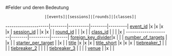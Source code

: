 #Felder und deren Bedeutung

                     |[events]|[sessions]|[rounds]|[classes]|
---------------------|--------|----------|--------|---------|
[event_id]           |x       |x         |x       |x        |
[session_id]         |        |x         |x       |         |
[round_id]           |        |          |x       |         |
[class_id]           |        |          |        |x        |
---------------------|--------|----------|--------|
[foreign_key_divider]|x       |          |        |
[number_of_targets]  |        |x         |        |
[starter_per_target] |        |x         |        |
[title]              |x       |x         |x       |
[title_short]        |x       |x         |x       |
[tiebreaker_1]       |        |          |        |
[tiebreaker_2]       |        |          |        |
[tiebreaker_3]       |        |          |        |
[venue]              |        |x         |        |


[events]:kapitel_02_01.md
[sessions]:kapitel_02_03.md
[rounds]:kapitel_02_08.md
[classes]:kapitel_02_05.md


[age_first]: kapiten_07_a.md#age_first
[age_last]: kapiten_07_a.md#age_last

[class_id]: kapiten_07_c.md#class_id

[event_id]: kapiten_07_e.md#event_id

[foreign_key_divider]: kapitel_07_f.md#foreign_key_divider

[gender]: kapitel_07_g.md#gender

[number_of_targets]: kapitel_07_n.md#number_of_targets

[round_id]: kapitel_07_r.md#round_id

[session_id]: kapitel_07_s.md#session_id
[starter_per_target]: kapitel_07_s.md#starter_per_target

[tiebreaker_1]:  kapitel_07_t.md#tiebreaker
[tiebreaker_2]:  kapitel_07_t.md#tiebreaker
[tiebreaker_3]:  kapitel_07_t.md#tiebreaker
[title]:  kapitel_07_t.md#title
[title_short]:  kapitel_07_t.md#title_short

[venue]: kapitel_07_v.md#venue
